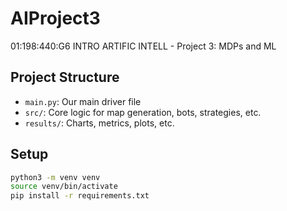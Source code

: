 # AIProject3
01:198:440:G6 INTRO ARTIFIC INTELL - Project 3: MDPs and ML

## Project Structure
- `main.py`: Our main driver file
- `src/`: Core logic for map generation, bots, strategies, etc.
- `results/`: Charts, metrics, plots, etc.

## Setup
```bash
python3 -m venv venv
source venv/bin/activate
pip install -r requirements.txt
